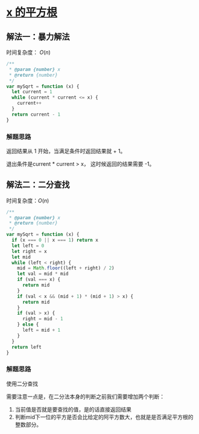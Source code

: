 # [x 的平方根](https://leetcode-cn.com/problems/sqrtx/description/)

## 解法一：暴力解法

时间复杂度： $O(n)$

```javascript
/**
 * @param {number} x
 * @return {number}
 */
var mySqrt = function (x) {
  let current = 1
  while (current * current <= x) {
    current++
  }
  return current - 1
}
```

### 解题思路

返回结果从 1 开始，当满足条件时返回结果就 + 1。

退出条件是current * current > x， 这时候返回的结果需要 -1。



## 解法二：二分查找

时间复杂度：$O(n)$

```javascript
/**
 * @param {number} x
 * @return {number}
 */
var mySqrt = function (x) {
  if (x === 0 || x === 1) return x
  let left = 0
  let right = x
  let mid
  while (left < right) {
    mid = Math.floor((left + right) / 2)
    let val = mid * mid
    if (val === x) {
      return mid
    }
    if (val < x && (mid + 1) * (mid + 1) > x) {
      return mid
    }
    if (val > x) {
      right = mid - 1
    } else {
      left = mid + 1
    }
  }
  return left
}
```



### 解题思路

使用二分查找

需要注意一点是，在二分法本身的判断之前我们需要增加两个判断：

1. 当前值是否就是要查找的值，是的话直接返回结果
2. 判断mid下一位的平方是否会比给定的阿平方数大，也就是是否满足平方根的整数部分。



